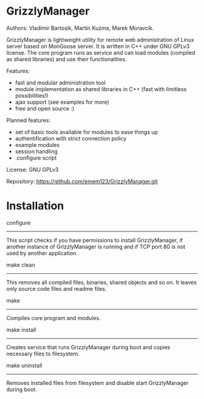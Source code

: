 GrizzlyManager
============

Authors: Vladimir Bartosik, Martin Kuzma, Marek Moravcik.

GrizzlyManager is lightweight utility for remote web administration of Linux server based on MonGoose server.
It is written in C++ under GNU GPLv3 license. The core program runs as
service and can load modules (compiled as shared libraries) and use their functionalities.

Features:
- fast and modular administration tool
- module implementation as shared libraries in C++ (fast with limitless possibilities!)
- ajax support (see examples for more)
- free and open source :)

Planned features:
- set of basic tools available for modules to ease things up
- authentification with strict connection policy
- example modules
- session handling
- .configure script


License: GNU GPLv3

Repository: https://github.com/emem123/GrizzlyManager.git


Installation
===========

configure
***

This script checks if you have permissions to install GrizzlyManager,
if another instance of GrizzlyManager is running and if TCP port 80
is not used by another application.

make clean
***

This removes all compiled files, binaries, shared objects and so on.
It leaves only source code files and readme files.

make
****

Compiles core program and modules.

make install
***********

Creates service that runs GrizzlyManager during boot and copies necessary
files to filesystem.

make uninstall
*************

Removes installed files from filesystem and disable start GrizzlyManager
during boot.
